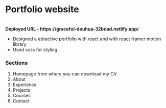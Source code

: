<h1>Portfolio website</h1></br>
<b>Deployed URL - https://graceful-douhua-32bdad.netlify.app/</b>
<ul>
  <li>Designed a attractive portfolio with react and with react framer motion library</li>
  <li>Used scss for styling</li>
</ul>
<h3>Sections</h3>
<ol>
  <li>Homepage from where you can download my CV</li>
  <li>About</li>
  <li>Experience</li>
  <li>Projects</li>
  <li>Courses</li>
  <li>Contact</li>
</ol>
